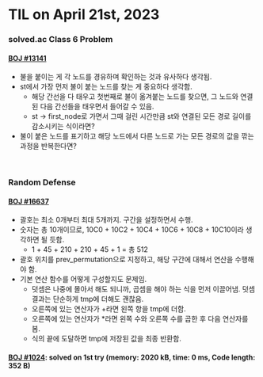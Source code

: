 # **TIL on April 21st, 2023**

### solved.ac Class 6 Problem
#### [BOJ #13141](../../../Problem%20Solving/boj/solvedac/13141-04-21-2023.cpp)
* 불을 붙이는 게 각 노드를 경유하며 확인하는 것과 유사하다 생각됨.
* st에서 가장 먼저 불이 붙는 노드를 찾는 게 중요하다 생각함.
  - 해당 간선을 다 태우고 첫번째로 불이 옮겨붙는 노드를 찾으면, 그 노드와 연결된 다음 간선들을 태우면서 들어갈 수 있음.
  - st -> first_node로 가면서 그때 걸린 시간만큼 st와 연결된 모든 경로 길이를 감소시키는 식이라면?
* 불이 붙은 노드를 표기하고 해당 노드에서 다른 노드로 가는 모든 경로의 값을 깎는 과정을 반복한다면?

<br>

### Random Defense
#### [BOJ #16637](../../../Problem%20Solving/boj/random%20defense/16637-04-22-2023.cpp)
* 괄호는 최소 0개부터 최대 5개까지. 구간을 설정하면서 수행.
* 숫자는 총 10개이므로, 10C0 + 10C2 + 10C4 + 10C6 + 10C8 + 10C10이라 생각하면 될 듯함.
  - 1 + 45 + 210 + 210 + 45 + 1 = 총 512
* 괄호 위치를 prev_permutation으로 지정하고, 해당 구간에 대해서 연산을 수행해야 함.
* 기본 연산 함수를 어떻게 구성할지도 문제임.
  - 덧셈은 나중에 몰아서 해도 되니까, 곱셈을 해야 하는 식을 먼저 이끌어냄. 덧셈 결과는 단순하게 tmp에 더해도 괜찮음.
  - 오른쪽에 있는 연산자가 +라면 왼쪽 항을 tmp에 더함.
  - 오른쪽에 있는 연산자가 *라면 왼쪽 수와 오른쪽 수를 곱한 후 다음 연산자를 봄.
  - 식의 끝에 도달하면 tmp에 저장된 값을 최종 반환함.

#### [BOJ #1024](../../../Problem%20Solving/boj/random%20defense/1024-04-22-2023.cpp): solved on 1st try (memory: 2020 kB, time: 0 ms, Code length: 352 B)